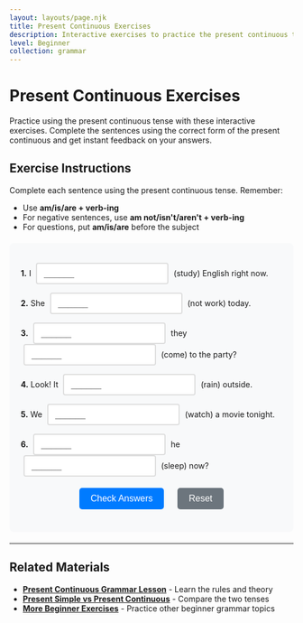 ```yaml
---
layout: layouts/page.njk
title: Present Continuous Exercises
description: Interactive exercises to practice the present continuous tense. Complete sentences, get instant feedback, and improve your English grammar skills.
level: Beginner
collection: grammar
---
```


# Present Continuous Exercises

Practice using the present continuous tense with these interactive exercises. Complete the sentences using the correct form of the present continuous and get instant feedback on your answers.

## Exercise Instructions

Complete each sentence using the present continuous tense. Remember:
- Use **am/is/are + verb-ing**
- For negative sentences, use **am not/isn't/aren't + verb-ing**
- For questions, put **am/is/are** before the subject

<div class="interactive-exercise" id="present-continuous-exercise" data-exercise-id="present-continuous-beginner">
  <div class="exercise-item">
    <p><strong>1.</strong> I <input type="text" class="fill-blank" data-answer="am studying" placeholder="______"> (study) English right now.</p>
  </div>
  
  <div class="exercise-item">
    <p><strong>2.</strong> She <input type="text" class="fill-blank" data-answer="is not working" placeholder="______"> (not work) today.</p>
  </div>
  
  <div class="exercise-item">
    <p><strong>3.</strong> <input type="text" class="fill-blank" data-answer="Are" placeholder="______"> they <input type="text" class="fill-blank" data-answer="coming" placeholder="______"> (come) to the party?</p>
  </div>
  
  <div class="exercise-item">
    <p><strong>4.</strong> Look! It <input type="text" class="fill-blank" data-answer="is raining" placeholder="______"> (rain) outside.</p>
  </div>
  
  <div class="exercise-item">
    <p><strong>5.</strong> We <input type="text" class="fill-blank" data-answer="are watching" placeholder="______"> (watch) a movie tonight.</p>
  </div>
  
  <div class="exercise-item">
    <p><strong>6.</strong> <input type="text" class="fill-blank" data-answer="Is" placeholder="______"> he <input type="text" class="fill-blank" data-answer="sleeping" placeholder="______"> (sleep) now?</p>
  </div>
  
  <div class="exercise-controls">
    <button onclick="checkAnswers('present-continuous-exercise')" class="check-btn">Check Answers</button>
    <button onclick="resetExercise('present-continuous-exercise')" class="reset-btn">Reset</button>
  </div>
  
  <div id="present-continuous-exercise-results" class="results-section" style="display: none;">
    <h4>Results:</h4>
    <p id="present-continuous-exercise-score"></p>
    <div id="present-continuous-exercise-feedback"></div>
  </div>
</div>

<script>
function checkAnswers(exerciseId) {
  const exercise = document.getElementById(exerciseId);
  const inputs = exercise.querySelectorAll('.fill-blank');
  const resultsDiv = document.getElementById(exerciseId + '-results');
  const scoreP = document.getElementById(exerciseId + '-score');
  const feedbackDiv = document.getElementById(exerciseId + '-feedback');
  
  let correct = 0;
  let total = inputs.length;
  let feedback = '';
  
  inputs.forEach((input, index) => {
    const userAnswer = input.value.trim().toLowerCase();
    const correctAnswer = input.dataset.answer.toLowerCase();
    
    input.classList.remove('correct', 'incorrect');
    
    if (userAnswer === correctAnswer) {
      input.classList.add('correct');
      correct++;
    } else {
      input.classList.add('incorrect');
      feedback += `<p><strong>Question ${index + 1}:</strong> Your answer: "${input.value}" | Correct answer: "${input.dataset.answer}"</p>`;
    }
  });
  
  resultsDiv.style.display = 'block';
  scoreP.textContent = `Score: ${correct}/${total} (${Math.round(correct/total*100)}%)`;
  
  if (correct === total) {
    feedbackDiv.innerHTML = '<p style="color: green; font-weight: bold;">Excellent! All answers are correct! 🎉</p>';
  } else {
    feedbackDiv.innerHTML = feedback;
  }
}

function resetExercise(exerciseId) {
  const exercise = document.getElementById(exerciseId);
  const inputs = exercise.querySelectorAll('.fill-blank');
  const resultsDiv = document.getElementById(exerciseId + '-results');
  
  inputs.forEach(input => {
    input.value = '';
    input.classList.remove('correct', 'incorrect');
  });
  
  resultsDiv.style.display = 'none';
}
</script>

<style>
.interactive-exercise {
  background: #f8f9fa;
  padding: 20px;
  border-radius: 8px;
  margin: 20px 0;
}

.exercise-item {
  margin: 15px 0;
  line-height: 1.6;
}

.fill-blank {
  border: 2px solid #ddd;
  padding: 8px 12px;
  border-radius: 4px;
  font-size: 16px;
  min-width: 120px;
  margin: 0 5px;
  transition: border-color 0.3s;
}

.fill-blank:focus {
  outline: none;
  border-color: #007bff;
}

.fill-blank.correct {
  border-color: #28a745;
  background-color: #d4edda;
}

.fill-blank.incorrect {
  border-color: #dc3545;
  background-color: #f8d7da;
}

.exercise-controls {
  margin: 20px 0;
  text-align: center;
}

.check-btn, .reset-btn {
  background: #007bff;
  color: white;
  border: none;
  padding: 10px 20px;
  border-radius: 5px;
  cursor: pointer;
  margin: 0 10px;
  font-size: 16px;
  transition: background-color 0.3s;
}

.check-btn:hover {
  background: #0056b3;
}

.reset-btn {
  background: #6c757d;
}

.reset-btn:hover {
  background: #5a6268;
}

.results-section {
  margin-top: 20px;
  padding: 15px;
  background: white;
  border-radius: 5px;
  border-left: 4px solid #007bff;
}

.results-section p {
  margin: 5px 0;
  padding: 5px;
  background: #fff3cd;
  border: 1px solid #ffeaa7;
  border-radius: 3px;
}
</style>

---

## Related Materials

- **[Present Continuous Grammar Lesson](/grammar/beginner/present-continuous/)** - Learn the rules and theory
- **[Present Simple vs Present Continuous](/grammar/beginner/present-simple/)** - Compare the two tenses
- **[More Beginner Exercises](/exercises/)** - Practice other beginner grammar topics